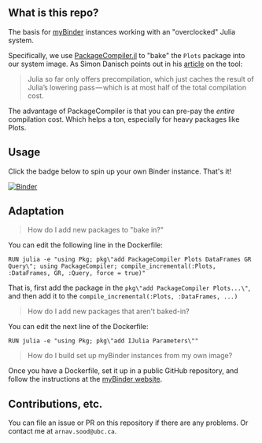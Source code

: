 ## What is this repo? 

The basis for [myBinder](https://mybinder.readthedocs.io/en/latest/) instances working with an "overclocked" Julia system.

Specifically, we use [PackageCompiler.jl](https://github.com/JuliaLang/PackageCompiler.jl) to "bake" the `Plots` package into our system image. As Simon Danisch points out in his [article](https://medium.com/@sdanisch/compiling-julia-binaries-ddd6d4e0caf4) on the tool: 

> Julia so far only offers precompilation, which just caches the result of Julia’s lowering pass — which is at most half of the total compilation cost.

The advantage of PackageCompiler is that you can pre-pay the _entire_ compilation cost. Which helps a ton, especially for heavy packages like Plots.

## Usage 

Click the badge below to spin up your own Binder instance. That's it!

[![Binder](https://mybinder.org/badge_logo.svg)](https://mybinder.org/v2/gh/arnavs/compiled-binder-example/v0.1.0?urlpath=lab)

## Adaptation

> How do I add new packages to "bake in?"

You can edit the following line in the Dockerfile: 

```
RUN julia -e "using Pkg; pkg\"add PackageCompiler Plots DataFrames GR Query\"; using PackageCompiler; compile_incremental(:Plots, :DataFrames, GR, :Query, force = true)"
```

That is, first add the package in the `pkg\"add PackageCompiler Plots...\"`, and then add it to the `compile_incremental(:Plots, :DataFrames, ...)`

> How do I add new packages that aren't baked-in?

You can edit the next line of the Dockerfile: 

```
RUN julia -e "using Pkg; pkg\"add IJulia Parameters\""
```

> How do I build set up myBinder instances from my own image?

Once you have a Dockerfile, set it up in a public GitHub repository, and follow the instructions at the [myBinder website](https://mybinder.org).

## Contributions, etc. 

You can file an issue or PR on this repository if there are any problems. Or contact me at `arnav.sood@ubc.ca`.
